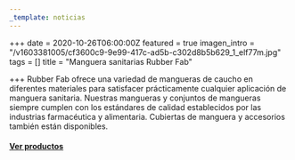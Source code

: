 ```yaml
---
_template: noticias
---
```






+++
date = 2020-10-26T06:00:00Z
featured = true
imagen_intro = "/v1603381005/cf3600c9-9e99-417c-ad5b-c302d8b5b629_1_elf77m.jpg"
tags = []
title = "Manguera sanitarias Rubber Fab"

+++
Rubber Fab ofrece una variedad de mangueras de caucho en diferentes materiales para satisfacer prácticamente cualquier aplicación de manguera sanitaria. Nuestras mangueras y conjuntos de mangueras siempre cumplen con los estándares de calidad establecidos por las industrias farmacéutica y alimentaria. Cubiertas de manguera y accesorios también están disponibles.

#### [**Ver productos**]()
